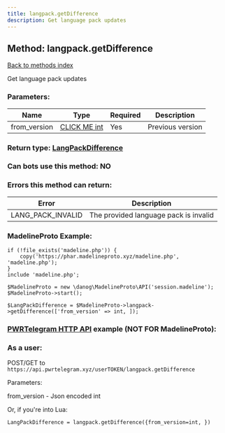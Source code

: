 ```yaml
---
title: langpack.getDifference
description: Get language pack updates
---
```

## Method: langpack.getDifference  
[Back to methods index](index.md)


Get language pack updates

### Parameters:

| Name     |    Type       | Required | Description |
|----------|---------------|----------|-------------|
|from\_version|[CLICK ME int](../types/int.md) | Yes|Previous version|


### Return type: [LangPackDifference](../types/LangPackDifference.md)

### Can bots use this method: **NO**


### Errors this method can return:

| Error    | Description   |
|----------|---------------|
|LANG_PACK_INVALID|The provided language pack is invalid|


### MadelineProto Example:


```
if (!file_exists('madeline.php')) {
    copy('https://phar.madelineproto.xyz/madeline.php', 'madeline.php');
}
include 'madeline.php';

$MadelineProto = new \danog\MadelineProto\API('session.madeline');
$MadelineProto->start();

$LangPackDifference = $MadelineProto->langpack->getDifference(['from_version' => int, ]);
```

### [PWRTelegram HTTP API](https://pwrtelegram.xyz) example (NOT FOR MadelineProto):



### As a user:

POST/GET to `https://api.pwrtelegram.xyz/userTOKEN/langpack.getDifference`

Parameters:

from_version - Json encoded int




Or, if you're into Lua:

```
LangPackDifference = langpack.getDifference({from_version=int, })
```

